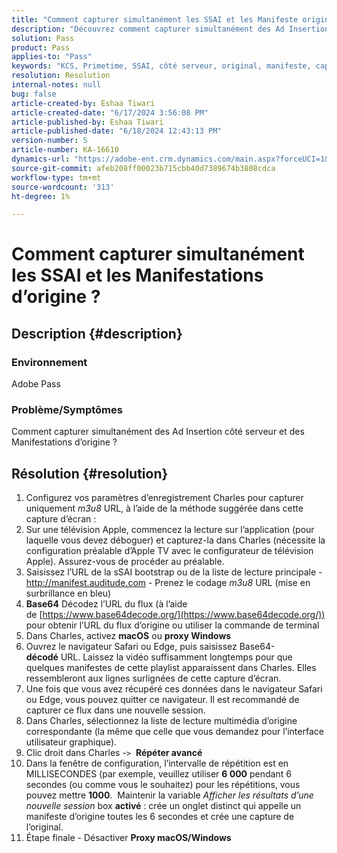 ```yaml
---
title: "Comment capturer simultanément les SSAI et les Manifeste originaux ?"
description: "Découvrez comment capturer simultanément des Ad Insertion côté serveur et des Manifestations d’origine."
solution: Pass
product: Pass
applies-to: "Pass"
keywords: "KCS, Primetime, SSAI, côté serveur, original, manifeste, capture, Apple TV, lecture, Bootstrap, base64, macOS, proxy Windows, terminal, commande"
resolution: Resolution
internal-notes: null
bug: false
article-created-by: Eshaa Tiwari
article-created-date: "6/17/2024 3:56:08 PM"
article-published-by: Eshaa Tiwari
article-published-date: "6/18/2024 12:43:13 PM"
version-number: 5
article-number: KA-16610
dynamics-url: "https://adobe-ent.crm.dynamics.com/main.aspx?forceUCI=1&pagetype=entityrecord&etn=knowledgearticle&id=73e31a17-c22c-ef11-840a-6045bd029b18"
source-git-commit: afeb208ff00023b715cbb40d7389674b3808cdca
workflow-type: tm+mt
source-wordcount: '313'
ht-degree: 1%

---
```


# Comment capturer simultanément les SSAI et les Manifestations d’origine ?

## Description {#description}


### <b>Environnement </b>

Adobe Pass

### <b>Problème/Symptômes</b>

Comment capturer simultanément des Ad Insertion côté serveur et des Manifestations d’origine ?


## Résolution {#resolution}


1. Configurez vos paramètres d’enregistrement Charles pour capturer uniquement *m3u8* URL, à l’aide de la méthode suggérée dans cette capture d’écran :
2. Sur une télévision Apple, commencez la lecture sur l’application (pour laquelle vous devez déboguer) et capturez-la dans Charles (nécessite la configuration préalable d’Apple TV avec le configurateur de télévision Apple). Assurez-vous de procéder au préalable.
3. Saisissez l’URL de la sSAI bootstrap ou de la liste de lecture principale - http://manifest.auditude.com - Prenez le codage *m3u8* URL (mise en surbrillance en bleu)
4. <b>Base64</b> Décodez l’URL du flux (à l’aide de [https://www.base64decode.org/](https://www.base64decode.org/)) pour obtenir l’URL du flux d’origine ou utiliser la commande de terminal
5. Dans Charles, activez <b>macOS</b> ou <b>proxy Windows</b>
6. Ouvrez le navigateur Safari ou Edge, puis saisissez Base64-<b>décodé</b> URL. Laissez la vidéo suffisamment longtemps pour que quelques manifestes de cette playlist apparaissent dans Charles. Elles ressembleront aux lignes surlignées de cette capture d’écran.
7. Une fois que vous avez récupéré ces données dans le navigateur Safari ou Edge, vous pouvez quitter ce navigateur. Il est recommandé de capturer ce flux dans une nouvelle session.
8. Dans Charles, sélectionnez la liste de lecture multimédia d’origine correspondante (la même que celle que vous demandez pour l’interface utilisateur graphique).
9. Clic droit dans Charles -`>`  <b>Répéter avancé</b>
10. Dans la fenêtre de configuration, l’intervalle de répétition est en MILLISECONDES (par exemple, veuillez utiliser <b>6 000</b> pendant 6 secondes (ou comme vous le souhaitez) pour les répétitions, vous pouvez mettre <b>1000</b>.  Maintenir la variable *Afficher les résultats d’une nouvelle session* box <b>activé</b> : crée un onglet distinct qui appelle un manifeste d’origine toutes les 6 secondes et crée une capture de l’original.
11. Étape finale - Désactiver <b>Proxy macOS/Windows</b>

